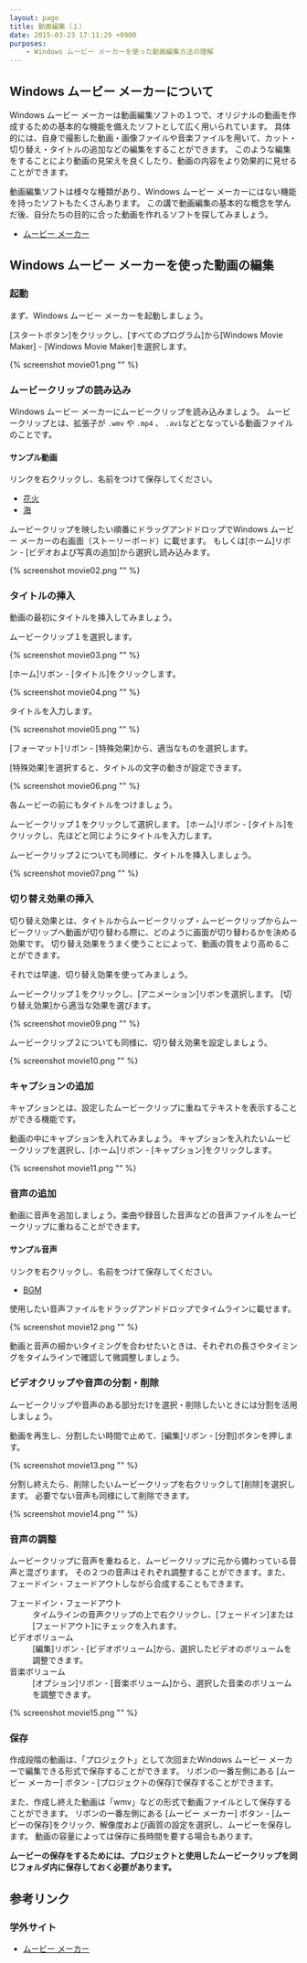 ```yaml
---
layout: page
title: 動画編集（１）
date: 2015-03-23 17:11:29 +0900
purposes:
    - Windows ムービー メーカーを使った動画編集方法の理解
---
```



Windows ムービー メーカーについて
---------------------------------

Windows ムービー メーカーは動画編集ソフトの１つで、オリジナルの動画を作成するための基本的な機能を備えたソフトとして広く用いられています。
具体的には、自身で撮影した動画・画像ファイルや音楽ファイルを用いて、カット・切り替え・タイトルの追加などの編集をすることができます。
このような編集をすることにより動画の見栄えを良くしたり、動画の内容をより効果的に見せることができます。

動画編集ソフトは様々な種類があり、Windows ムービー メーカーにはない機能を持ったソフトもたくさんあります。
この講で動画編集の基本的な概念を学んだ後、自分たちの目的に合った動画を作れるソフトを探してみましょう。

-   [ムービー メーカー](http://windows.microsoft.com/ja-jp/windows-live/movie-maker)


Windows ムービー メーカーを使った動画の編集
-------------------------------------------

### 起動

まず、Windows ムービー メーカーを起動しましょう。

[スタートボタン]をクリックし、[すべてのプログラム]から[Windows Movie Maker] - [Windows Movie Maker]を選択します。

{% screenshot movie01.png "" %}

### ムービークリップの読み込み

Windows ムービー メーカーにムービークリップを読み込みましょう。
ムービークリップとは、拡張子が `.wmv` や `.mp4` 、 `.avi`などとなっている動画ファイルのことです。

#### サンプル動画

リンクを右クリックし、名前をつけて保存してください。

-   [花火](fireworks.wmv)
-   [海](sea.wmv)

ムービークリップを映したい順番にドラッグアンドドロップでWindows ムービー メーカーの右画面（ストーリーボード）に載せます。
もしくは[ホーム]リボン - [ビデオおよび写真の追加]から選択し読み込みます。

{% screenshot movie02.png "" %}

### タイトルの挿入

動画の最初にタイトルを挿入してみましょう。

ムービークリップ１を選択します。

{% screenshot movie03.png "" %}

[ホーム]リボン - [タイトル]をクリックします。

{% screenshot movie04.png "" %}

タイトルを入力します。

{% screenshot movie05.png "" %}

[フォーマット]リボン - [特殊効果]から、適当なものを選択します。

[特殊効果]を選択すると、タイトルの文字の動きが設定できます。

{% screenshot movie06.png "" %}

各ムービーの前にもタイトルをつけましょう。

ムービークリップ１をクリックして選択します。
[ホーム]リボン - [タイトル]をクリックし、先ほどと同じようにタイトルを入力します。

ムービークリップ２についても同様に、タイトルを挿入しましょう。

{% screenshot movie07.png "" %}

### 切り替え効果の挿入

切り替え効果とは、タイトルからムービークリップ・ムービークリップからムービークリップへ動画が切り替わる際に、どのように画面が切り替わるかを決める効果です。
切り替え効果をうまく使うことによって、動画の質をより高めることができます。

それでは早速、切り替え効果を使ってみましょう。

ムービークリップ１をクリックし、[アニメーション]リボンを選択します。
[切り替え効果]から適当な効果を選びます。

{% screenshot movie09.png "" %}

ムービークリップ２についても同様に、切り替え効果を設定しましょう。

{% screenshot movie10.png "" %}

### キャプションの追加

キャプションとは、設定したムービークリップに重ねてテキストを表示することができる機能です。

動画の中にキャプションを入れてみましょう。
キャプションを入れたいムービークリップを選択し、[ホーム]リボン - [キャプション]をクリックします。

{% screenshot movie11.png "" %}

### 音声の追加

動画に音声を追加しましょう。楽曲や録音した音声などの音声ファイルをムービークリップに重ねることができます。

#### サンプル音声

リンクを右クリックし、名前をつけて保存してください。

-   [BGM](o9.mp3)

使用したい音声ファイルをドラッグアンドドロップでタイムラインに載せます。

{% screenshot movie12.png "" %}

動画と音声の細かいタイミングを合わせたいときは、それぞれの長さやタイミングをタイムラインで確認して微調整しましょう。

### ビデオクリップや音声の分割・削除

ムービークリップや音声のある部分だけを選択・削除したいときには分割を活用しましょう。

動画を再生し、分割したい時間で止めて、[編集]リボン - [分割]ボタンを押します。

{% screenshot movie13.png "" %}

分割し終えたら、削除したいムービークリップを右クリックして[削除]を選択します。
必要でない音声も同様にして削除できます。

{% screenshot movie14.png "" %}

### 音声の調整

ムービークリップに音声を重ねると、ムービークリップに元から備わっている音声と混ざります。
その２つの音声はそれぞれ調整することができます。また、フェードイン・フェードアウトしながら合成することもできます。

<dl>
<dt>フェードイン・フェードアウト</dt>
<dd>タイムラインの音声クリップの上で右クリックし、[フェードイン]または[フェードアウト]にチェックを入れます。</dd>
<dt>ビデオボリューム</dt>
<dd>[編集]リボン - [ビデオボリューム]から、選択したビデオのボリュームを調整できます。</dd>
<dt>音楽ボリューム</dt>
<dd>[オプション]リボン - [音楽ボリューム]から、選択した音楽のボリュームを調整できます。</dd>
</dl>

{% screenshot movie15.png "" %}

### 保存

作成段階の動画は、「プロジェクト」として次回またWindows ムービー メーカーで編集できる形式で保存することができます。
リボンの一番左側にある [ムービー メーカー] ボタン - [プロジェクトの保存]で保存することができます。

また、作成し終えた動画は「wmv」などの形式で動画ファイルとして保存することができます。
リボンの一番左側にある [ムービー メーカー] ボタン - [ムービーの保存]をクリック、解像度および画質の設定を選択し、ムービーを保存します。
動画の容量によっては保存に長時間を要する場合もあります。

**ムービーの保存をするためには、プロジェクトと使用したムービークリップを同じフォルダ内に保存しておく必要があります。**


参考リンク
----------

### 学外サイト

-   [ムービー メーカー](http://windows.microsoft.com/ja-jp/windows-live/movie-maker)

